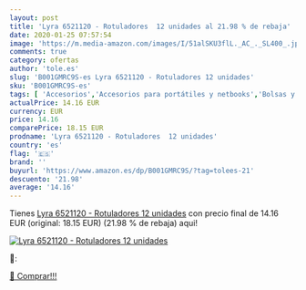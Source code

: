 ```yaml
---
layout: post
title: 'Lyra 6521120 - Rotuladores  12 unidades al 21.98 % de rebaja'
date: 2020-01-25 07:57:54
image: 'https://m.media-amazon.com/images/I/51alSKU3flL._AC_._SL400_.jpg'
comments: true
category: ofertas
author: 'tole.es'
slug: 'B001GMRC9S-es Lyra 6521120 - Rotuladores 12 unidades'
sku: 'B001GMRC9S-es'
tags: [ 'Accesorios','Accesorios para portátiles y netbooks','Bolsas y fundas para portátiles y netbooks','Informática','Juegos y Accesorios para PC','Mochilas para portátiles y netbooks','Videojuegos','rotuladores', ]
actualPrice: 14.16 EUR
currency: EUR
price: 14.16
comparePrice: 18.15 EUR
prodname: 'Lyra 6521120 - Rotuladores  12 unidades'
country: 'es'
flag: '🇪🇸'
brand: ''
buyurl: 'https://www.amazon.es/dp/B001GMRC9S/?tag=tolees-21'
descuento: '21.98'
average: '14.16'
---
```


Tienes [Lyra 6521120 - Rotuladores  12 unidades](https://www.amazon.es/dp/B001GMRC9S/?tag=tolees-21) con precio final de  14.16 EUR (original: 18.15 EUR) (21.98 %  de rebaja) aqui!

[![Lyra 6521120 - Rotuladores  12 unidades](https://m.media-amazon.com/images/I/51alSKU3flL._AC_._SL400_.jpg)](https://www.amazon.es/dp/B001GMRC9S/?tag=tolees-21)

🔎:


[🛒 Comprar!!!](https://www.amazon.es/dp/B001GMRC9S/?tag=tolees-21)
